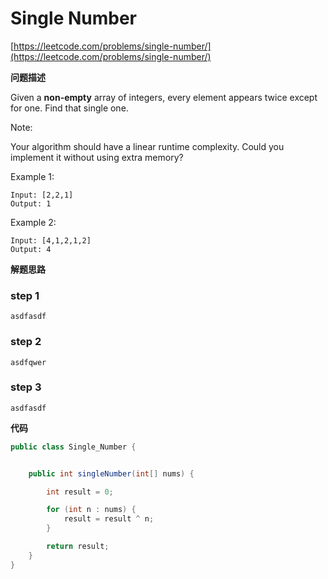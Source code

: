 # Single Number

[https://leetcode.com/problems/single-number/](https://leetcode.com/problems/single-number/)

**问题描述**

Given a **non-empty** array of integers, every element appears twice except for one. Find that single one.

Note:

Your algorithm should have a linear runtime complexity. Could you implement it without using extra memory?

Example 1:

```text
Input: [2,2,1]
Output: 1
```

Example 2:

```text
Input: [4,1,2,1,2]
Output: 4
```

**解题思路**


### step 1

    asdfasdf

### step 2

    asdfqwer

### step 3

    asdfasdf



**代码**

```java
public class Single_Number {


    public int singleNumber(int[] nums) {

        int result = 0;

        for (int n : nums) {
            result = result ^ n;
        }

        return result;
    }
}
```

